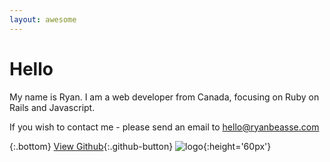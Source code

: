 ```yaml
---
layout: awesome
---
```


# Hello
My name is Ryan. I am a web developer from Canada, focusing on Ruby on Rails and Javascript.

If you wish to contact me - please send an email to [hello@ryanbeasse.com](mailto:hello@ryanbeasse.com)

{:.bottom}
[View Github](https://github.com/rbeasse){:.github-button}
 ![logo](/assets/images/ship.svg){:height='60px'}

